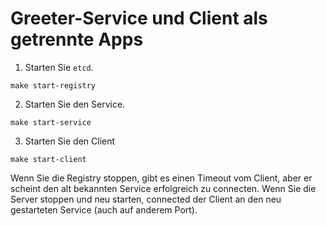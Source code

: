 # Greeter-Service und Client als getrennte Apps

1. Starten Sie `etcd`.

```
make start-registry
```

2. Starten Sie den Service.

```
make start-service
```

3. Starten Sie den Client

```
make start-client
```

Wenn Sie die Registry stoppen, gibt es einen Timeout vom Client, aber er scheint den alt bekannten Service erfolgreich
zu connecten.
Wenn Sie die Server stoppen und neu starten, connected der Client an den neu gestarteten Service (auch auf anderem Port).
